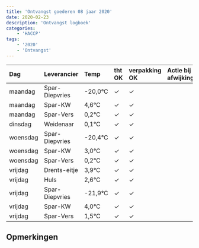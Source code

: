 ```yaml
---
title: 'Ontvangst goederen 08 jaar 2020'
date: 2020-02-23
description: 'Ontvangst logboek'
categories:
    - 'HACCP'
tags:
    - '2020'
    - 'Ontvangst'
---
```

| Dag | Leverancier | Temp | tht OK | verpakking OK | Actie bij afwijking | Controle door |
|:---|:---|:---|:---|:---|:---|:---|
| maandag | Spar-Diepvries | -20,0°C | &check; | &check; | | DPater |
| maandag | Spar-KW | 4,6°C | &check; | &check; | | DPater |
| maandag | Spar-Vers | 0,2°C | &check; | &check; | | DPater |
| dinsdag | Weidenaar | 0,1°C | &check; | &check; | | DPater |
| woensdag | Spar-Diepvries | -20,4°C | &check; | &check; | | WPater |
| woensdag | Spar-KW | 3,0°C | &check; | &check; | | WPater |
| woensdag | Spar-Vers | 0,2°C | &check; | &check; | | WPater |
| vrijdag | Drents-eitje | 3,9°C | &check; | &check; | | WPater |
| vrijdag | Huls | 2,6°C | &check; | &check; | | WPater |
| vrijdag | Spar-Diepvries | -21,9°C | &check; | &check; | | WPater |
| vrijdag | Spar-KW | 4,0°C | &check; | &check; | | WPater |
| vrijdag | Spar-Vers | 1,5°C | &check; | &check; | | WPater |

## Opmerkingen


